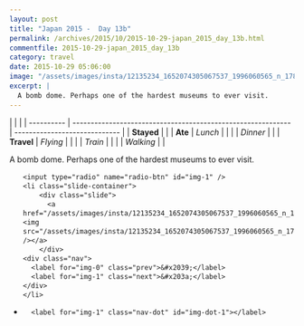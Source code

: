 ```yaml
---
layout: post
title: "Japan 2015 -  Day 13b"
permalink: /archives/2015/10/2015-10-29-japan_2015_day_13b.html
commentfile: 2015-10-29-japan_2015_day_13b
category: travel
date: 2015-10-29 05:06:00
image: "/assets/images/insta/12135234_1652074305067537_1996060565_n_17845058077047535.jpg"
excerpt: |
  A bomb dome. Perhaps one of the hardest museums to ever visit.
---
```


|            |                                                              |
| ---------- | ------------------------------------------------------------ | ----------------------------- |
| **Stayed** |  |
| **Ate**    | _Lunch_                                                      |          |
|            | _Dinner_                                                     |          |
| **Travel** | _Flying_                                                     |          |
|            | _Train_                                                      |          |
|            | _Walking_                                                    |          |


A bomb dome. Perhaps one of the hardest museums to ever visit.


<ul class="slides">

    <input type="radio" name="radio-btn" id="img-1" />
    <li class="slide-container">
        <div class="slide">
          <a href="/assets/images/insta/12135234_1652074305067537_1996060565_n_17845058077047535.jpg"><img src="/assets/images/insta/12135234_1652074305067537_1996060565_n_17845058077047535.jpg" /></a>
        </div>
    <div class="nav">
      <label for="img-0" class="prev">&#x2039;</label>
      <label for="img-1" class="next">&#x203a;</label>
    </div>
    </li>
			
<li class="nav-dots">

      <label for="img-1" class="nav-dot" id="img-dot-1"></label>

</li>
</ul>        
             

		